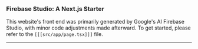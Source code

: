 ### Firebase Studio: A Next.js Starter

This website's front end was primarily generated by Google's AI Firebase Studio, with minor code adjustments made afterward. To get started, please refer to the `[[[src/app/page.tsx]]]` file.

-----------------------------------------------------------------
